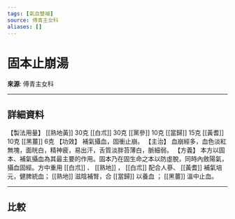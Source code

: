 ```yaml
---
tags: [氣血雙補]
source: 傅青主女科
aliases: []
---
```


# 固本止崩湯

**來源**: 傅青主女科  

---

## 詳細資料
【製法用量】 [[熟地黃]] 30克 [[白朮]] 30克 [[黨參]] 10克 [[當歸]] 15克 [[黃耆]] 10克 [[黑薑]] 6克
【功效】
補氣攝血，固衝止崩。
【主治】
血崩經多，血色淡紅無塊，面㿠白，精神疲，易出汗，舌質淡胖苔薄白，脈細弱。
【方義】
本方以固本、補氣攝血為其最主要的作用。固本乃在固生命之本以防虛脫，同時內斂陽氣，攝血固經。方中重用 [[白朮]] 、 [[熟地]] ， [[白朮]] 配合人蔘、 [[黃耆]] 補氣培元，健脾統血； [[熟地]] 滋陰補腎，合 [[當歸]] 以養血
； [[黑薑]] 溫中止血。

---

## 比較
